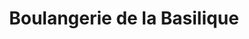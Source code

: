 ---
title: "Boulangerie de la Basilique"
url: /bonsecours/boulangerie-de-la-basilique/
shop: boulangerie
---